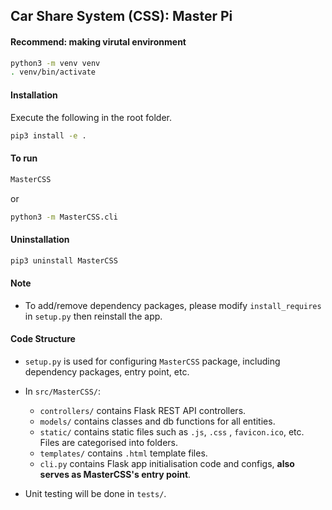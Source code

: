 ## Car Share System (CSS): Master Pi

#### Recommend: making virutal environment

```bash
python3 -m venv venv
. venv/bin/activate
```

#### Installation

Execute the following in the root folder.

```bash
pip3 install -e .
```

#### To run

```bash
MasterCSS
```

or

```bash
python3 -m MasterCSS.cli
```

#### Uninstallation

```bash
pip3 uninstall MasterCSS
```



#### Note

- To add/remove dependency packages, please modify `install_requires` in `setup.py` then reinstall the app.



#### Code Structure

- `setup.py` is used for configuring `MasterCSS` package, including dependency packages, entry point, etc.
- In `src/MasterCSS/`:
  -  `controllers/` contains Flask REST API controllers.
  -  `models/` contains classes and db functions for all entities.
  - `static/` contains static files such as `.js`, `.css` , `favicon.ico`, etc. Files are categorised into folders.
  - `templates/` contains `.html` template files.
  - `cli.py` contains Flask app initialisation code and configs, **also serves as MasterCSS's entry point**.

- Unit testing will be done in `tests/`.

